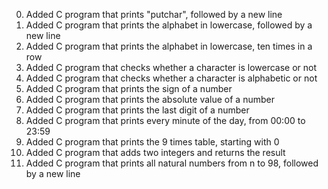 <ol start="0">
<li>Added C program that prints "putchar", followed by a new line</li>
<li>Added C program that prints the alphabet in lowercase, followed by a new line</li>
<li>Added C program that prints the alphabet in lowercase, ten times in a row</li>
<li>Added C program that checks whether a character is lowercase or not</li>
<li>Added C program that checks whether a character is alphabetic or not</li>
<li>Added C program that prints the sign of a number</li>
<li>Added C program that prints the absolute value of a number</li>
<li>Added C program that prints the last digit of a number</li>
<li>Added C program that prints every minute of the day, from 00:00 to 23:59</li>
<li>Added C program that prints the 9 times table, starting with 0</li>
<li>Added C program that adds two integers and returns the result</li>
<li>Added C program that prints all natural numbers from n to 98, followed by a new line</li>
</ol>
